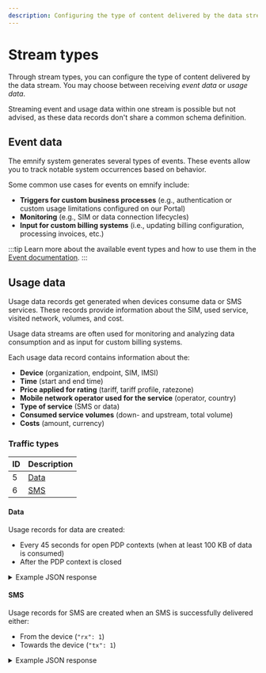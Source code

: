 ```yaml
---
description: Configuring the type of content delivered by the data stream
---
```


# Stream types

Through stream types, you can configure the type of content delivered by the data stream. 
You may choose between receiving _event data_ or _usage data_. 

Streaming event and usage data within one stream is possible but not advised, as these data records don't share a common schema definition.

## Event data

The emnify system generates several types of events. 
These events allow you to track notable system occurrences based on behavior.

Some common use cases for events on emnify include:

- **Triggers for custom business processes** (e.g., authentication or custom usage limitations configured on our Portal)
- **Monitoring** (e.g., SIM or data connection lifecycles)
- **Input for custom billing systems** (i.e., updating billing configuration, processing invoices, etc.)

:::tip
Learn more about the available event types and how to use them in the [Event documentation](../events/getting-started).
:::

## Usage data

Usage data records get generated when devices consume data or SMS services. 
These records provide information about the SIM, used service, visited network, volumes, and cost. 

Usage data streams are often used for monitoring and analyzing data consumption and as input for custom billing systems.

Each usage data record contains information about the:

- **Device** (organization, endpoint, SIM, IMSI)
- **Time** (start and end time)
- **Price applied for rating** (tariff, tariff profile, ratezone)
- **Mobile network operator used for the service** (operator, country)
- **Type of service** (SMS or data)
- **Consumed service volumes** (down- and upstream, total volume)
- **Costs** (amount, currency)

### Traffic types

| ID  | Description   |
| --- | ------------- |
| 5   | [Data](#data) |
| 6   | [SMS](#sms)   |

#### Data

Usage records for data are created:

- Every 45 seconds for open PDP contexts (when at least 100 KB of data is consumed)
- After the PDP context is closed

<details>
  <summary>Example JSON response</summary>

```json
[
    {
        "cost": 0.00439866,
        "id": 393533342974012,
        "operator": {
            "id": 5,
            "name": "Telefonica O2",
            "mnc": "07",
            "country": {
                "id": 74,
                "mcc": "262",
                "name": "Germany"
            }
        },
        "organisation": {
            "id": 11060,
            "name": "EMnify LTEM Demo"
        },
        "tariff": {
            "id": 557,
            "name": "Regional Pro EUR",
            "ratezone": {
                "id": 3398,
                "name": "Europe Basic"
            }
        },
        "traffic_type": {
            "id": 5,
            "description": "Data"
        },
        "endpoint": {
            "id": 10830095,
            "name": "Wallbox 232",
            "ip_address": "10.196.67.7",
            "tags": "V1",
            "imei": "8677300511111142",
            "balance": {
                "amount": -0.684147,
                "last_updated": "2022-04-26T12:02:21Z",
                "expiry_date": "2022-04-06T08:00:00Z",
                "currency": {
                    "id": 1,
                    "code": "EUR",
                    "symbol": "€"
                }
            }
        },
        "imsi": "295050901064821",
        "volume": {
            "total": 0.219933,
            "rx": 0.172848,
            "tx": 0.047085
        },
        "start_timestamp": "2022-04-26T11:53:43Z",
        "sim": {
            "id": 3324192,
            "iccid": "8988303000005555555",
            "msisdn": "423663920123456",
            "production_date": "2020-09-09T06:42:59Z"
        },
        "currency": {
            "id": 1,
            "code": "EUR",
            "symbol": "€"
        },
        "end_timestamp": "2022-04-26T12:02:43Z",
        "imsi_id": 9624042
    }
]
```
</details>

<!-- TODO: Link to Usage Object Reference once published -->

#### SMS

Usage records for SMS are created when an SMS is successfully delivered either:

- From the device (`"rx": 1`)
- Towards the device (`"tx": 1`)

<details>
  <summary>Example JSON response</summary>

```json
[
    {
        "cost": 0.07,
        "id": 393603365044284,
        "operator": {
            "id": 5,
            "name": "Telefonica O2",
            "mnc": "07",
            "country": {
                "id": 74,
                "mcc": "262",
                "name": "Germany"
            }
        },
        "organisation": {
            "id": 11060,
            "name": "EMnify LTEM Demo"
        },
        "tariff": {
            "id": 1,
            "name": "Internal Test Tariff",
            "ratezone": {
                "id": 1,
                "name": "Zone 1"
            }
        },
        "traffic_type": {
            "id": 6,
            "description": "SMS"
        },
        "endpoint": {
            "id": 10830095,
            "name": "Wallbox 232",
            "ip_address": "10.196.67.7",
            "tags": "V1",
            "imei": "8677300511111142",
            "balance": {
                "amount": -0.754147,
                "last_updated": "2022-04-26T13:13:56Z",
                "expiry_date": "2022-04-06T08:00:00Z",
                "currency": {
                    "id": 1,
                    "code": "EUR",
                    "symbol": "€"
                }
            }
        },
        "imsi": "901430111111111",
        "volume": {
            "total": 1,
            "rx": 1,
            "tx": 0
        },
        "start_timestamp": "2022-04-26T13:13:56Z",
        "sim": {
            "id": 3324192,
            "iccid": "8988303000005555555",
            "msisdn": "423663920123456",
            "production_date": "2020-09-09T06:42:59Z"
        },
        "currency": {
            "id": 1,
            "code": "EUR",
            "symbol": "€"
        },
        "end_timestamp": "2022-04-26T13:13:56Z",
        "imsi_id": 9624042
    }
]
```
</details>

<!-- TODO: Link to Usage Object Reference once published -->
